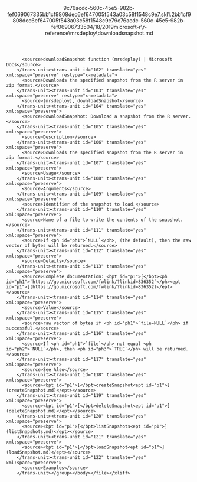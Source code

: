 <?xml version="1.0"?><xliff version="1.2" xmlns="urn:oasis:names:tc:xliff:document:1.2" xmlns:xsi="http://www.w3.org/2001/XMLSchema-instance" xsi:schemaLocation="urn:oasis:names:tc:xliff:document:1.2 xliff-core-1.2-transitional.xsd"><file datatype="xml" original="downloadsnapshot.md" source-language="en-US" target-language="en-US"><header><tool tool-id="mdxliff" tool-name="mdxliff" tool-version="1.0-d1654b2" tool-company="Microsoft" /><xliffext:skl_file_name xmlns:xliffext="urn:microsoft:content:schema:xliffextensions">9c76acdc-560c-45e5-982b-fef069067335bb1cf9808dec6ef647005f543a03c58f1548c9e7.skl</xliffext:skl_file_name><xliffext:version xmlns:xliffext="urn:microsoft:content:schema:xliffextensions">1.2</xliffext:version><xliffext:ms.openlocfilehash xmlns:xliffext="urn:microsoft:content:schema:xliffextensions">bb1cf9808dec6ef647005f543a03c58f1548c9e7</xliffext:ms.openlocfilehash><xliffext:ms.sourcegitcommit xmlns:xliffext="urn:microsoft:content:schema:xliffextensions">9c76acdc-560c-45e5-982b-fef069067335</xliffext:ms.sourcegitcommit><xliffext:ms.lasthandoff xmlns:xliffext="urn:microsoft:content:schema:xliffextensions">04/18/2019</xliffext:ms.lasthandoff><xliffext:ms.openlocfilepath xmlns:xliffext="urn:microsoft:content:schema:xliffextensions">microsoft-r\r-reference\mrsdeploy\downloadsnapshot.md</xliffext:ms.openlocfilepath></header><body><group id="content" extype="content"><trans-unit id="101" translate="yes" xml:space="preserve" restype="x-metadata">
          <source>downloadSnapshot function (mrsdeploy) | Microsoft Docs</source>
        </trans-unit><trans-unit id="102" translate="yes" xml:space="preserve" restype="x-metadata">
          <source>Downloads the specified snapshot from the R server in zip format.</source>
        </trans-unit><trans-unit id="103" translate="yes" xml:space="preserve" restype="x-metadata">
          <source>(mrsdeploy), downloadSnapshot</source>
        </trans-unit><trans-unit id="104" translate="yes" xml:space="preserve">
          <source>downloadSnapshot: Download a snapshot from the R server.</source>
        </trans-unit><trans-unit id="105" translate="yes" xml:space="preserve">
          <source>Description</source>
        </trans-unit><trans-unit id="106" translate="yes" xml:space="preserve">
          <source>Downloads the specified snapshot from the R server in zip format.</source>
        </trans-unit><trans-unit id="107" translate="yes" xml:space="preserve">
          <source>Usage</source>
        </trans-unit><trans-unit id="108" translate="yes" xml:space="preserve">
          <source>Arguments</source>
        </trans-unit><trans-unit id="109" translate="yes" xml:space="preserve">
          <source>Identifier of the snapshot to load.</source>
        </trans-unit><trans-unit id="110" translate="yes" xml:space="preserve">
          <source>Name of a file to write the contents of the snapshot.</source>
        </trans-unit><trans-unit id="111" translate="yes" xml:space="preserve">
          <source>If <ph id="ph1">`NULL`</ph>, (the default), then the raw vector of bytes will be returned.</source>
        </trans-unit><trans-unit id="112" translate="yes" xml:space="preserve">
          <source>Details</source>
        </trans-unit><trans-unit id="113" translate="yes" xml:space="preserve">
          <source>Complete documentation: <bpt id="p1">[</bpt><ph id="ph1">`https://go.microsoft.com/fwlink/?linkid=836352`</ph><ept id="p1">](https://go.microsoft.com/fwlink/?linkid=836352)</ept></source>
        </trans-unit><trans-unit id="114" translate="yes" xml:space="preserve">
          <source>Value</source>
        </trans-unit><trans-unit id="115" translate="yes" xml:space="preserve">
          <source>raw vector of bytes if <ph id="ph1">`file=NULL`</ph> if successful.</source>
        </trans-unit><trans-unit id="116" translate="yes" xml:space="preserve">
          <source>If <ph id="ph1">`file`</ph> not equal <ph id="ph2">`NULL`</ph>, then <ph id="ph3">`TRUE`</ph> will be returned.</source>
        </trans-unit><trans-unit id="117" translate="yes" xml:space="preserve">
          <source>See Also</source>
        </trans-unit><trans-unit id="118" translate="yes" xml:space="preserve">
          <source><bpt id="p1">[</bpt>createSnapshot<ept id="p1">](createSnapshot.md)</ept></source>
        </trans-unit><trans-unit id="119" translate="yes" xml:space="preserve">
          <source><bpt id="p1">[</bpt>deleteSnapshot<ept id="p1">](deleteSnapshot.md)</ept></source>
        </trans-unit><trans-unit id="120" translate="yes" xml:space="preserve">
          <source><bpt id="p1">[</bpt>listSnapshots<ept id="p1">](listSnapshots.md)</ept></source>
        </trans-unit><trans-unit id="121" translate="yes" xml:space="preserve">
          <source><bpt id="p1">[</bpt>loadSnapshot<ept id="p1">](loadSnapshot.md)</ept></source>
        </trans-unit><trans-unit id="122" translate="yes" xml:space="preserve">
          <source>Examples</source>
        </trans-unit></group></body></file></xliff>